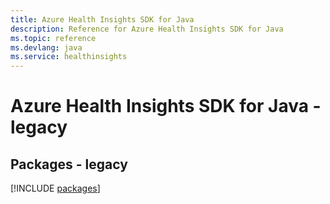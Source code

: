 ```yaml
---
title: Azure Health Insights SDK for Java
description: Reference for Azure Health Insights SDK for Java
ms.topic: reference
ms.devlang: java
ms.service: healthinsights
---
```

# Azure Health Insights SDK for Java - legacy
## Packages - legacy
[!INCLUDE [packages](health-insights-index.md)]

